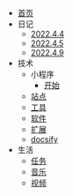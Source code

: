 
* [首页](/)
* 日记
  * [2022.4.4](/diary/2022.4.4.md)
  * [2022.4.5](/diary/2022.4.5.md)
  * [2022.4.9](/diary/2022.4.9.md)
* 技术
  * 小程序
    * [开始](/tech/mini_program/start.md)
  * [站点](/tech/site.md)
  * [工具](/tech/tool.md)
  * [软件](/tech/software.md)
  * [扩展](/tech/extension.md)
  * [docsify](/tech/docsify.md)
* 生活
  * [任务](/life/task.md)
  * [音乐](/life/music.md)
  * [视频](/life/video.md)
